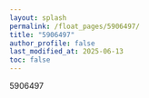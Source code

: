 ```yaml
---
layout: splash
permalink: /float_pages/5906497/
title: "5906497"
author_profile: false
last_modified_at: 2025-06-13
toc: false
---
```

 
5906497
